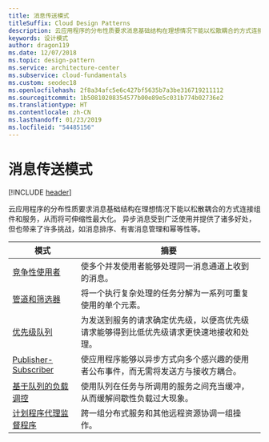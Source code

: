 ```yaml
---
title: 消息传送模式
titleSuffix: Cloud Design Patterns
description: 云应用程序的分布性质要求消息基础结构在理想情况下能以松散耦合的方式连接组件和服务，从而将可伸缩性最大化。 异步消息受到广泛使用并提供了诸多好处，但也带来了许多挑战，如消息排序、有害消息管理和幂等性等。
keywords: 设计模式
author: dragon119
ms.date: 12/07/2018
ms.topic: design-pattern
ms.service: architecture-center
ms.subservice: cloud-fundamentals
ms.custom: seodec18
ms.openlocfilehash: 2f8a34afc5e6c427bf5635b7a3be316719211112
ms.sourcegitcommit: 1b50810208354577b00e89e5c031b774b02736e2
ms.translationtype: HT
ms.contentlocale: zh-CN
ms.lasthandoff: 01/23/2019
ms.locfileid: "54485156"
---
```

# <a name="messaging-patterns"></a>消息传送模式

[!INCLUDE [header](../../_includes/header.md)]

云应用程序的分布性质要求消息基础结构在理想情况下能以松散耦合的方式连接组件和服务，从而将可伸缩性最大化。 异步消息受到广泛使用并提供了诸多好处，但也带来了许多挑战，如消息排序、有害消息管理和幂等性等。

| 模式 | 摘要 |
| ------- | ------- |
| [竞争性使用者](../competing-consumers.md) | 使多个并发使用者能够处理同一消息通道上收到的消息。 |
| [管道和筛选器](../pipes-and-filters.md) | 将一个执行复杂处理的任务分解为一系列可重复使用的单个元素。 |
| [优先级队列](../priority-queue.md) | 为发送到服务的请求确定优先级，以便高优先级请求能够得到比低优先级请求更快速地接收和处理。 |
| [Publisher-Subscriber](../publisher-subscriber.md) | 使应用程序能够以异步方式向多个感兴趣的使用者公布事件，而无需将发送方与接收方耦合。 |
| [基于队列的负载调控](../queue-based-load-leveling.md) | 使用队列在任务与所调用的服务之间充当缓冲，从而缓解间歇性负载过大现象。 |
| [计划程序代理监督程序](../scheduler-agent-supervisor.md) | 跨一组分布式服务和其他远程资源协调一组操作。 |
